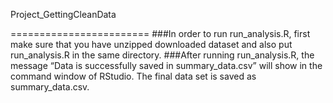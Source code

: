 Project_GettingCleanData

========================
###In order to run run_analysis.R, first make sure that you have unzipped downloaded dataset and also put run_analysis.R in the same directory.
###After running run_analysis.R, the message “Data is successfully saved in summary_data.csv” will show in the command window of RStudio. The final data set is saved as summary_data.csv.
